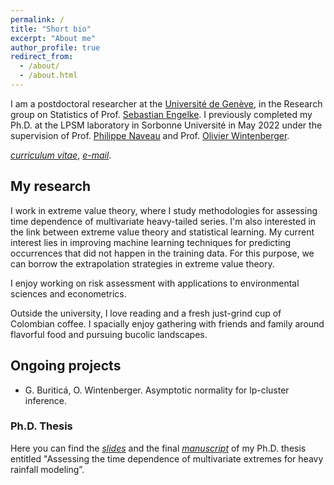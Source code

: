 ```yaml
---
permalink: /
title: "Short bio"
excerpt: "About me"
author_profile: true
redirect_from: 
  - /about/
  - /about.html
---
```



I am a postdoctoral researcher at the [Université de Genève](https://www.unige.ch/gsem/fr/recherche/corps-professoral/chercheurs/gloria-buritica-borda/), in the Research group on Statistics of Prof. [Sebastian Engelke](http://www.sengelke.com). I previously completed my Ph.D. at the LPSM laboratory in Sorbonne Université in May 2022 under the supervision of Prof. [Philippe Naveau](https://www.lsce.ipsl.fr/Phocea/Pisp/visu.php?id=176&uid=naveau) and Prof. [Olivier Wintenberger](http://wintenberger.fr). 


[*curriculum vitae*](/files/CV_BURITICA.pdf), [*e-mail*](mailto:gloria.buriticaborda@unige.ch).


## My research

I work in extreme value theory, where I study methodologies for assessing time dependence of multivariate heavy-tailed series. I'm also interested in the link between extreme value theory and statistical learning. My current interest lies in improving machine learning techniques for predicting occurrences that did not happen in the training data. For this purpose, we can borrow the extrapolation strategies in extreme value theory.

I enjoy working on risk assessment with applications to environmental sciences and econometrics.

Outside the university, I love reading and a fresh just-grind cup of Colombian coffee. I spacially enjoy gathering with friends and family around flavorful food and pursuing bucolic landscapes. 

## Ongoing projects
- G. Buriticá, O. Wintenberger. Asymptotic normality for lp-cluster inference.

### Ph.D. Thesis 

Here you can find the [*slides*](/files/Oral_slides-10.pdf) and the final [*manuscript*](/files/these_archivage_3701601.pdf) of my Ph.D. thesis entitled "Assessing the time dependence of multivariate extremes for heavy rainfall modeling”.



  
